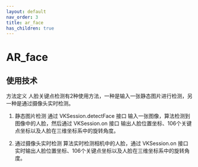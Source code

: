 ```yaml
---
layout: default
nav_order: 3
title: ar_face
has_children: true
---
```



# AR_face

## 使用技术
方法定义
人脸关键点检测有2种使用方法，一种是输入一张静态图片进行检测，另一种是通过摄像头实时检测。

1. 静态图片检测
通过 VKSession.detectFace 接口 输入一张图像，算法检测到图像中的人脸，然后通过 VKSession.on 接口 输出人脸位置坐标、106个关键点坐标以及人脸在三维坐标系中的旋转角度。

2. 通过摄像头实时检测
算法实时检测相机中的人脸，通过 VKSession.on 接口 实时输出人脸位置坐标、106个关键点坐标以及人脸在三维坐标系中的旋转角度。